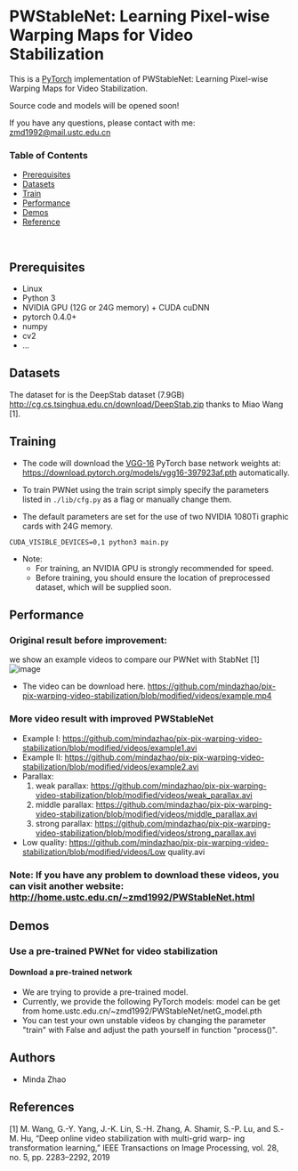 # PWStableNet: Learning Pixel-wise Warping Maps for Video Stabilization
This is a [PyTorch](http://pytorch.org/) implementation of PWStableNet: Learning Pixel-wise Warping Maps
for Video Stabilization.

Source code and models will be opened soon!

If you have any questions, please contact with me:
zmd1992@mail.ustc.edu.cn

### Table of Contents
- <a href='#Prerequisites'>Prerequisites</a>
- <a href='#datasets'>Datasets</a>
- <a href='#training-ssd'>Train</a>
- <a href='#performance'>Performance</a>
- <a href='#demos'>Demos</a>
- <a href='#references'>Reference</a>

&nbsp;
&nbsp;
&nbsp;
&nbsp;

## Prerequisites
- Linux
- Python 3
- NVIDIA GPU (12G or 24G memory) + CUDA cuDNN
- pytorch 0.4.0+
- numpy
- cv2
- ...

## Datasets
The dataset for is the DeepStab dataset (7.9GB) http://cg.cs.tsinghua.edu.cn/download/DeepStab.zip thanks to Miao Wang [1]. 

## Training 
- The code will download the [VGG-16](https://arxiv.org/abs/1409.1556) PyTorch base network weights at:             https://download.pytorch.org/models/vgg16-397923af.pth automatically.

- To train PWNet using the train script simply specify the parameters listed in `./lib/cfg.py` as a flag or manually change them.
- The default parameters are set for the use of two NVIDIA 1080Ti graphic cards with 24G memory.

```Shell
CUDA_VISIBLE_DEVICES=0,1 python3 main.py
```

- Note:
  * For training, an NVIDIA GPU is strongly recommended for speed.
  * Before training, you should ensure the location of preprocessed dataset, which will be supplied soon.


## Performance



### Original result before improvement:
we show an example videos to compare our PWNet with StabNet [1]
![image](https://github.com/mindazhao/pix-pix-warping-video-stabilization/blob/modified/videos/example.gif)
- The video can be download here.
https://github.com/mindazhao/pix-pix-warping-video-stabilization/blob/modified/videos/example.mp4
### More video result with improved PWStableNet 
- Example I: https://github.com/mindazhao/pix-pix-warping-video-stabilization/blob/modified/videos/example1.avi
- Example II: https://github.com/mindazhao/pix-pix-warping-video-stabilization/blob/modified/videos/example2.avi
- Parallax:
  1. weak parallax: https://github.com/mindazhao/pix-pix-warping-video-stabilization/blob/modified/videos/weak_parallax.avi
  2. middle parallax: https://github.com/mindazhao/pix-pix-warping-video-stabilization/blob/modified/videos/middle_parallax.avi
  3. strong parallax: https://github.com/mindazhao/pix-pix-warping-video-stabilization/blob/modified/videos/strong_parallax.avi
- Low quality: https://github.com/mindazhao/pix-pix-warping-video-stabilization/blob/modified/videos/Low quality.avi

### Note: If you have any problem to download these videos, you can visit another website: http://home.ustc.edu.cn/~zmd1992/PWStableNet.html



## Demos

### Use a pre-trained PWNet for video stabilization

#### Download a pre-trained network
- We are trying to provide a pre-trained model.
- Currently, we provide the following PyTorch models:
       model can be get from  home.ustc.edu.cn/~zmd1992/PWStableNet/netG_model.pth
- You can test your own unstable videos by changing the parameter "train" with False and adjust the path yourself in function "process()".
    




## Authors
- Minda Zhao

## References
[1] M. Wang, G.-Y. Yang, J.-K. Lin, S.-H. Zhang, A. Shamir, S.-P. Lu,
and S.-M. Hu, “Deep online video stabilization with multi-grid warp-
ing transformation learning,” IEEE Transactions on Image Processing,
vol. 28, no. 5, pp. 2283–2292, 2019
